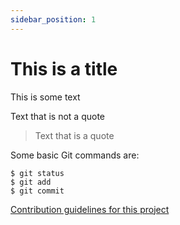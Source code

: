 ```yaml
---
sidebar_position: 1
---
```


# This is a title

This is some text

Text that is not a quote

> Text that is a quote

Some basic Git commands are:
```
$ git status
$ git add
$ git commit
```

[Contribution guidelines for this project](docstest/CONTRIBUTING.md)